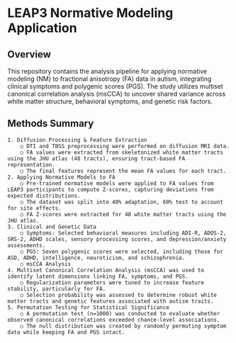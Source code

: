 # LEAP3 Normative Modeling Application
## Overview
This repository contains the analysis pipeline for applying normative modeling (NM) to fractional anisotropy (FA) data in autism, integrating clinical symptoms and polygenic scores (PGS). The study utilizes multiset canonical correlation analysis (msCCA) to uncover shared variance across white matter structure, behavioral symptoms, and genetic risk factors.

## Methods Summary
	1. Diffusion Processing & Feature Extraction
		○ DTI and TBSS preprocessing were performed on diffusion MRI data.
		○ FA values were extracted from skeletonized white matter tracts using the JHU atlas (48 tracts), ensuring tract-based FA representation.
		○ The final features represent the mean FA values for each tract.
	2. Applying Normative Models to FA
		○ Pre-trained normative models were applied to FA values from LEAP3 participants to compute Z-scores, capturing deviations from expected distributions.
		○ The dataset was split into 40% adaptation, 60% test to account for site effects.
		○ FA Z-scores were extracted for 48 white matter tracts using the JHU atlas.
	3. Clinical and Genetic Data
		○ Symptoms: Selected behavioral measures including ADI-R, ADOS-2, SRS-2, ADHD scales, sensory processing scores, and depression/anxiety assessments.
		○ PGS: Seven polygenic scores were selected, including those for ASD, ADHD, intelligence, neuroticism, and schizophrenia.
		○ msCCA Analysis
	4. Multiset Canonical Correlation Analysis (msCCA) was used to identify latent dimensions linking FA, symptoms, and PGS.
		○ Regularization parameters were tuned to increase feature stability, particularly for FA.
		○ Selection probability was assessed to determine robust white matter tracts and genetic features associated with autism traits.
	5. Permutation Testing for Statistical Significance
		○ A permutation test (n=1000) was conducted to evaluate whether observed canonical correlations exceeded chance-level associations.
		○ The null distribution was created by randomly permuting symptom data while keeping FA and PGS intact.

